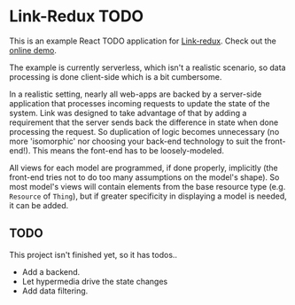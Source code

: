 # Link-Redux TODO

This is an example React TODO application for [Link-redux](https://github.com/fletcher91/link-redux). Check out the [online demo](https://fletcher91.github.io/link-redux-todo/#/).

The example is currently serverless, which isn't a realistic scenario, so data
processing is done client-side which is a bit cumbersome.

In a realistic setting, nearly all web-apps are backed by a server-side application
that processes incoming requests to update the state of the system. Link was designed
to take advantage of that by adding a requirement that the server sends back the
difference in state when done processing the request. So duplication of logic becomes
unnecessary (no more 'isomorphic' nor choosing your back-end technology to suit the
front-end!). This means the font-end has to be loosely-modeled.

All views for each model are programmed, if done properly, implicitly (the front-end
tries not to do too many assumptions on the model's shape). So most model's views
will contain elements from the base resource type (e.g. `Resource` of `Thing`), but
if greater specificity in displaying a model is needed, it can be added.

## TODO
This project isn't finished yet, so it has todos..

* Add a backend.
* Let hypermedia drive the state changes
* Add data filtering.
